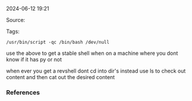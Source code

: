 
2024-06-12 19:21

Source: 

Tags: 




```
/usr/bin/script -qc /bin/bash /dev/null
```
use the above to get a stable shell when on a machine where you dont know if it has py or not

when ever you get a revshell dont cd into dir's instead use ls to check out content and then cat out the desired content
### References
